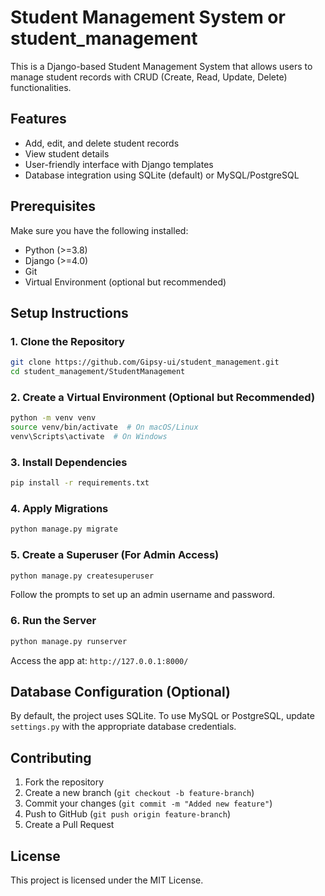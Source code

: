# Student Management System or student_management

This is a Django-based Student Management System that allows users to manage student records with CRUD (Create, Read, Update, Delete) functionalities.

## Features
- Add, edit, and delete student records
- View student details
- User-friendly interface with Django templates
- Database integration using SQLite (default) or MySQL/PostgreSQL

## Prerequisites
Make sure you have the following installed:
- Python (>=3.8)
- Django (>=4.0)
- Git
- Virtual Environment (optional but recommended)

## Setup Instructions

### 1. Clone the Repository
```bash
git clone https://github.com/Gipsy-ui/student_management.git
cd student_management/StudentManagement
```

### 2. Create a Virtual Environment (Optional but Recommended)
```bash
python -m venv venv
source venv/bin/activate  # On macOS/Linux
venv\Scripts\activate  # On Windows
```

### 3. Install Dependencies
```bash
pip install -r requirements.txt
```

### 4. Apply Migrations
```bash
python manage.py migrate
```

### 5. Create a Superuser (For Admin Access)
```bash
python manage.py createsuperuser
```
Follow the prompts to set up an admin username and password.

### 6. Run the Server
```bash
python manage.py runserver
```
Access the app at: `http://127.0.0.1:8000/`

## Database Configuration (Optional)
By default, the project uses SQLite. To use MySQL or PostgreSQL, update `settings.py` with the appropriate database credentials.

## Contributing
1. Fork the repository
2. Create a new branch (`git checkout -b feature-branch`)
3. Commit your changes (`git commit -m "Added new feature"`)
4. Push to GitHub (`git push origin feature-branch`)
5. Create a Pull Request

## License
This project is licensed under the MIT License.

